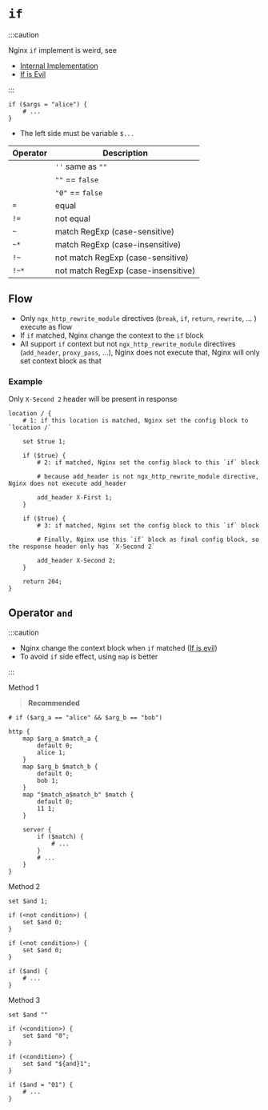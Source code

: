 # `if`

:::caution

Nginx `if` implement is weird, see

- [Internal Implementation](https://nginx.org/en/docs/http/ngx_http_rewrite_module.html#internals)
- [If is Evil](https://www.nginx.com/resources/wiki/start/topics/depth/ifisevil/)

:::

```nginx
if ($args = "alice") {
    # ...
}
```

- The left side must be variable `$...`

Operator | Description
-|-
|| `''` same as `""`
|| `""` == `false`
|| `"0"` == `false`
`=` | equal
`!=` | not equal
`~` | match RegExp (case-sensitive)
`~*` | match RegExp (case-insensitive)
`!~` | not match RegExp (case-sensitive)
`!~*` | not match RegExp (case-insensitive)

## Flow

- Only `ngx_http_rewrite_module` directives (`break`, `if`, `return`, `rewrite`, ... ) execute as flow
- If `if` matched, Nginx change the context to the `if` block
- All support `if` context but not `ngx_http_rewrite_module` directives (`add_header`, `proxy_pass`, ...), Nginx does not execute that, Nginx will only set context block as that

### Example

Only `X-Second 2` header will be present in response

```nginx
location / {
    # 1: if this location is matched, Nginx set the config block to `location /`

    set $true 1;

    if ($true) {
        # 2: if matched, Nginx set the config block to this `if` block

        # because add_header is not ngx_http_rewrite_module directive, Nginx does not execute add_header

        add_header X-First 1;
    }

    if ($true) {
        # 3: if matched, Nginx set the config block to this `if` block

        # Finally, Nginx use this `if` block as final config block, so the response header only has `X-Second 2`

        add_header X-Second 2;
    }

    return 204;
}
```

## Operator `and`

:::caution

- Nginx change the context block when `if` matched ([If is evil](https://www.nginx.com/resources/wiki/start/topics/depth/ifisevil/))
- To avoid `if` side effect, using `map` is better

:::

Method 1

> **Recommended**

```nginx
# if ($arg_a == "alice" && $arg_b == "bob")

http {
    map $arg_a $match_a {
        default 0;
        alice 1;
    }
    map $arg_b $match_b {
        default 0;
        bob 1;
    }
    map "$match_a$match_b" $match {
        default 0;
        11 1;
    }

    server {
        if ($match) {
            # ...
        }
        # ...
    }
}
```

Method 2

```nginx
set $and 1;

if (<not condition>) {
    set $and 0;
}

if (<not condition>) {
    set $and 0;
}

if ($and) {
    # ...
}
```

Method 3

```nginx
set $and ""

if (<condition>) {
    set $and "0";
}

if (<condition>) {
    set $and "${and}1";
}

if ($and = "01") {
    # ...
}
```

